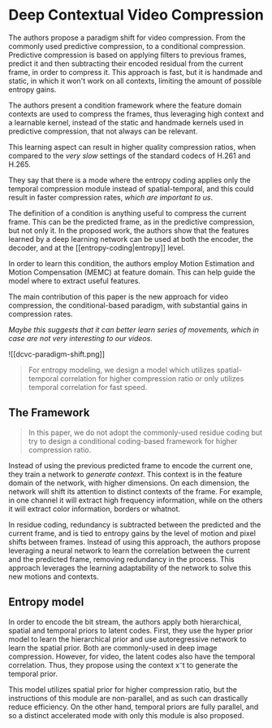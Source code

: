 # Deep Contextual Video Compression

The authors propose a paradigm shift for video compression. From the commonly used predictive compression, to a conditional compression. Predictive compression is based on applying filters to previous frames, predict it and then subtracting their encoded residual from the current frame, in order to compress it. This approach is fast, but it is handmade and static, in which it won't work on all contexts, limiting the amount of possible entropy gains.

The authors present a condition framework where the feature domain contexts are used to compress the frames, thus leveraging high context and a learnable kernel, instead of the static and handmade kernels used in predictive compression, that not always can be relevant.

This learning aspect can result in higher quality compression ratios, when compared to the _very slow_ settings of the standard codecs of H.261 and H.265.

They say that there is a mode where the entropy coding applies only the temporal compression module instead of spatial-temporal, and this could result in faster compression rates, _which are important to us_.

The definition of a condition is anything useful to compress the current frame. This can be the predicted frame, as in the predictive compression, but not only it. In the proposed work, the authors show that the features learned by a deep learning network can be used at both the encoder, the decoder, and at the [[entropy-coding|entropy]] level.

In order to learn this condition, the authors employ Motion Estimation and Motion Compensation (MEMC) at feature domain. This can help guide the model where to extract useful features.

The main contribution of this paper is the new approach for video compression, the conditional-based paradigm, with substantial gains in compression rates.

_Maybe this suggests that it can better learn series of movements, which in case are not very interesting to our videos._

![[dcvc-paradigm-shift.png]]

> For entropy modeling, we design a model which utilizes spatial-temporal correlation for higher compression ratio or only utilizes temporal correlation for fast speed.

## The Framework

> In this paper, we do not adopt the commonly-used residue coding but try to design a conditional coding-based framework for higher compression ratio.

Instead of using the previous predicted frame to encode the current one, they train a network to *generate context*. This context is in the feature domain of the network, with higher dimensions. On each dimension, the network will shift its attention to distinct contexts of the frame. For example, in one channel it will extract high frequency information, while on the others it will extract color information, borders or whatnot.

In residue coding, redundancy is subtracted between the predicted and the current frame, and is tied to entropy gains by the level of motion and pixel shifts between frames. Instead of using this approach, the authors propose leveraging a neural network to learn the correlation between the current and the predicted frame, removing redundancy in the process. This approach leverages the learning adaptability of the network to solve this new motions and contexts.

## Entropy model

In order to encode the bit stream, the authors apply both hierarchical, spatial and temporal priors to latent codes. First, they use the hyper prior model to learn the hierarchical prior and use autoregressive network to learn the spatial prior. Both are commonly-used in deep image compression. However, for video, the latent codes also have the temporal correlation. Thus, they propose using the context x⁻t to generate the temporal prior.

This model utilizes spatial prior for higher compression ratio, but the instructions of this module are non-parallel, and as such can drastically reduce efficiency. On the other hand, temporal priors are fully parallel, and so a distinct accelerated mode with only this module is also proposed.

